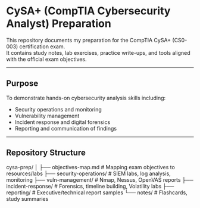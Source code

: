 # CySA+ (CompTIA Cybersecurity Analyst) Preparation

This repository documents my preparation for the CompTIA CySA+ (CS0-003) certification exam.  
It contains study notes, lab exercises, practice write-ups, and tools aligned with the official exam objectives.  

---

##  Purpose
To demonstrate hands-on cybersecurity analysis skills including:
- Security operations and monitoring
- Vulnerability management
- Incident response and digital forensics
- Reporting and communication of findings

---

##  Repository Structure
cysa-prep/
│
├── objectives-map.md # Mapping exam objectives to resources/labs
├── security-operations/ # SIEM labs, log analysis, monitoring
├── vuln-management/ # Nmap, Nessus, OpenVAS reports
├── incident-response/ # Forensics, timeline building, Volatility labs
├── reporting/ # Executive/technical report samples
└── notes/ # Flashcards, study summaries
